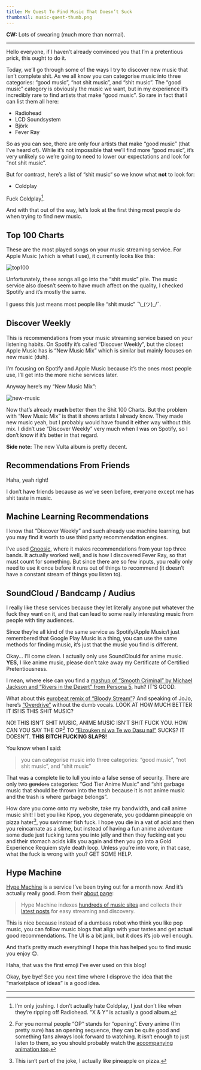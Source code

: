```yaml
---
title: My Quest To Find Music That Doesn’t Suck
thumbnail: music-quest-thumb.png
---
```


**CW:** Lots of swearing (much more than normal).

----

Hello everyone, if I haven’t already convinced you that I’m a pretentious prick, this ought to do it.

Today, we’ll go through some of the ways I try to discover new music that isn’t complete shit. As we all know you can categorise music into three categories: “good music”, “not shit music”, and “shit music”. The “good music” category is obviously the music we want, but in my experience it’s incredibly rare to find artists that make “good music”. So rare in fact that I can list them all here:

* Radiohead
* LCD Soundsystem
* Björk
* Fever Ray

So as you can see, there are only four artists that make “good music” (that I’ve heard of). While it’s not impossible that we’ll find more “good music”, it’s very unlikely so we’re going to need to lower our expectations and look for “not shit music”.

But for contrast, here’s a list of “shit music“ so we know what **not** to look for:

* Coldplay

Fuck Coldplay[^1].

And with that out of the way, let’s look at the first thing most people do when trying to find new music.

## Top 100 Charts
These are the most played songs on your music streaming service. For Apple Music (which is what I use), it currently looks like this:

![top100](https://cdn.halcyonnouveau.xyz/blog/img/top100.png)

Unfortunately, these songs all go into the “shit music” pile. The music service also doesn’t seem to have much affect on the quality, I checked Spotify and it’s mostly the same.

I guess this just means most people like “shit music” ¯\\\_(ツ)\_/¯.

## Discover Weekly
This is recommendations from your music streaming service based on your listening habits. On Spotify it’s called “Discover Weekly”, but the closest Apple Music has is “New Music Mix” which is similar but mainly focuses on new music (duh).

I’m focusing on Spotify and Apple Music because it’s the ones most people use, I’ll get into the more niche services later.

Anyway here’s my “New Music Mix”:

![new-music](https://cdn.halcyonnouveau.xyz/blog/img/new-music.png)

Now that’s already **much** better then the Shit 100 Charts. But the problem with “New Music Mix” is that it shows artists I already know. They made new music yeah, but I probably would have found it either way without this mix. I didn’t use “Discover Weekly” very much when I was on Spotify, so I don’t know if it’s better in that regard.

**Side note:** The new Vulta album is pretty decent.

## Recommendations From Friends
Haha, yeah right!

I don’t have friends because as we’ve seen before, everyone except me has shit taste in music.

## Machine Learning Recommendations
I know that “Discover Weekly” and such already use machine learning, but you may find it worth to use third party recommendation engines.

I’ve used [Gnoosic](http://www.gnoosic.com), where it makes recommendations from your top three bands. It actually worked well, and is how I discovered Fever Ray, so that must count for something. But since there are so few inputs, you really only need to use it once before it runs out of things to recommend (it doesn’t have a constant stream of things you listen to).

## SoundCloud / Bandcamp / Audius
I really like these services because they let literally anyone put whatever the fuck they want on it, and that can lead to some really interesting music from people with tiny audiences.

Since they’re all kind of the same service as Spotify/Apple Music/I just remembered that Google Play Music is a thing, you can use the same methods for finding music, it’s just that the music you find is different.

Okay… I’ll come clean. I actually only use SoundClould for anime music. **YES**, I like anime music, please don’t take away my Certificate of Certified Pretentiousness.

I mean, where else can you find a [mashup of “Smooth Criminal” by Michael Jackson and “Rivers in the Desert” from Persona 5](https://soundcloud.com/valdo-terry-642340776/smooth-criminals-in-the-desert), huh? IT’S GOOD.

What about this [eurobeat remix of “Bloody Stream”](https://soundcloud.com/user-198362352/bloody-stream-eurobeat-remix)? And speaking of JoJo, here’s [“Overdrive“](https://soundcloud.com/jammy-dodgem/jojos-bizarre-adventure-overdrive-instrumental) without the dumb vocals. LOOK AT HOW MUCH BETTER IT IS! IS THIS SHIT MUSIC?

NO! THIS ISN’T SHIT MUSIC, ANIME MUSIC ISN’T SHIT FUCK YOU. HOW CAN YOU SAY THE OP[^3] TO [“Eizouken ni wa Te wo Dasu na!”](https://soundcloud.com/the-real-erina-nakiri/01-easy-breezya) SUCKS? IT DOESN’T. **THIS BITCH FUCKING SLAPS!**

You know when I said:

> you can categorise music into three categories: “good music”, “not shit music”, and “shit music”

That was a complete lie to lull you into a false sense of security. There are only two ~~genders~~ categories: “God Tier Anime Music” and “shit garbage music that should be thrown into the trash because it is not anime music and the trash is where garbage belongs”.

How dare you come onto my website, take my bandwidth, and call anime music shit! I bet you like Kpop, you degenerate, you goddamn pineapple on pizza hater[^4], you swimmer fish fuck. I hope you die in a vat of acid and then you reincarnate as a slime, but instead of having a fun anime adventure some dude just fucking turns you into jelly and then they fucking eat you and their stomach acids kills you again and then you go into a Gold Experience Requiem style death loop. Unless you’re into vore, in that case, what the fuck is wrong with you? GET SOME HELP.

## Hype Machine
[Hype Machine](https://hypem.com) is a service I’ve been trying out for a month now. And it’s actually really good. From their [about page](https://hypem.com/about):

> Hype Machine indexes [hundreds of music sites](https://hypem.com/list) and collects their [latest posts](https://hypem.com/) for easy streaming and discovery.

This is nice because instead of a dumbass robot who think you like pop music, you can follow music blogs that align with your tastes and get actual good recommendations. The UI is a bit jank, but it does it’s job well enough.

And that’s pretty much everything! I hope this has helped you to find music you enjoy 😊.

Haha, that was the first emoji I’ve ever used on this blog!

Okay, bye bye! See you next time where I disprove the idea that the “marketplace of ideas” is a good idea.

----

[^1]: I’m only joshing. I don’t actually hate Coldplay, I just don’t like when they’re ripping off Radiohead[^2]. “X & Y“ is actually a good album.

[^2]: Haha, that was another joke. They don’t always rip off Radiohead. Just most of the time, so maybe I do hate Coldplay.

[^3]: For you normal people “OP“ stands for “opening“. Every anime (I‘m pretty sure) has an opening sequence, they can be quite good and something fans always look forward to watching. It isn‘t enough to just listen to them, so you should probably watch the [accompanying animation too](https://www.youtube.com/watch?v=8-91y7BJ8QA).

[^4]: This isn‘t part of the joke, I actually like pineapple on pizza.
